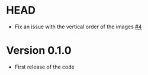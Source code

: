 # HEAD

-   Fix an issue with the vertical order of the images [#4](https://github.com/ziotom78/pytracer/pull/4)

# Version 0.1.0

-   First release of the code
